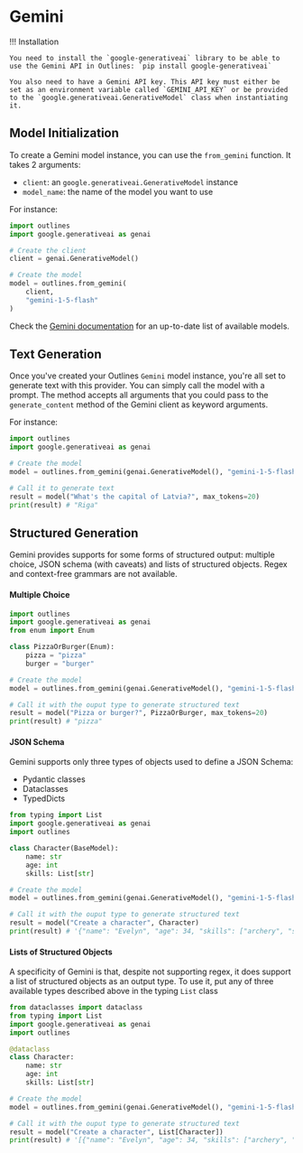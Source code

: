 # Gemini

!!! Installation

    You need to install the `google-generativeai` library to be able to use the Gemini API in Outlines: `pip install google-generativeai`

    You also need to have a Gemini API key. This API key must either be set as an environment variable called `GEMINI_API_KEY` or be provided to the `google.generativeai.GenerativeModel` class when instantiating it.

## Model Initialization

To create a Gemini model instance, you can use the `from_gemini` function. It takes 2 arguments:
- `client`: an `google.generativeai.GenerativeModel` instance
- `model_name`: the name of the model you want to use

For instance:

```python
import outlines
import google.generativeai as genai

# Create the client
client = genai.GenerativeModel()

# Create the model
model = outlines.from_gemini(
    client,
    "gemini-1-5-flash"
)
```

Check the [Gemini documentation](https://github.com/googleapis/python-genai) for an up-to-date list of available models.

## Text Generation

Once you've created your Outlines `Gemini` model instance, you're all set to generate text with this provider. You can simply call the model with a prompt. The method accepts all arguments that you could pass to the `generate_content` method of the Gemini client as keyword arguments.

For instance:

```python
import outlines
import google.generativeai as genai

# Create the model
model = outlines.from_gemini(genai.GenerativeModel(), "gemini-1-5-flash")

# Call it to generate text
result = model("What's the capital of Latvia?", max_tokens=20)
print(result) # "Riga"
```

## Structured Generation

Gemini provides supports for some forms of structured output: multiple choice, JSON schema (with caveats) and lists of structured objects. Regex and context-free grammars are not available.

#### Multiple Choice

```python
import outlines
import google.generativeai as genai
from enum import Enum

class PizzaOrBurger(Enum):
    pizza = "pizza"
    burger = "burger"

# Create the model
model = outlines.from_gemini(genai.GenerativeModel(), "gemini-1-5-flash")

# Call it with the ouput type to generate structured text
result = model("Pizza or burger?", PizzaOrBurger, max_tokens=20)
print(result) # "pizza"
```

#### JSON Schema

Gemini supports only three types of objects used to define a JSON Schema:
- Pydantic classes
- Dataclasses
- TypedDicts

```python
from typing import List
import google.generativeai as genai
import outlines

class Character(BaseModel):
    name: str
    age: int
    skills: List[str]

# Create the model
model = outlines.from_gemini(genai.GenerativeModel(), "gemini-1-5-flash")

# Call it with the ouput type to generate structured text
result = model("Create a character", Character)
print(result) # '{"name": "Evelyn", "age": 34, "skills": ["archery", "stealth", "alchemy"]}'
```

#### Lists of Structured Objects

A specificity of Gemini is that, despite not supporting regex, it does support a list of structured objects as an output type. To use it, put any of three available types described above in the typing `List` class

```python
from dataclasses import dataclass
from typing import List
import google.generativeai as genai
import outlines

@dataclass
class Character:
    name: str
    age: int
    skills: List[str]

# Create the model
model = outlines.from_gemini(genai.GenerativeModel(), "gemini-1-5-flash")

# Call it with the ouput type to generate structured text
result = model("Create a character", List[Character])
print(result) # '[{"name": "Evelyn", "age": 34, "skills": ["archery", "stealth", "alchemy"]}, {["name":...'
```
